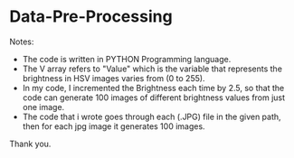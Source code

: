 # Data-Pre-Processing
Notes:
- The code is written in PYTHON Programming language.
- The V array refers to "Value" which is the variable that represents the brightness in HSV images varies from (0 to 255).
- In my code, I incremented the Brightness each time by 2.5, so that the code can generate 100 images of different brightness values from just one image.
- The code that i wrote goes through each (.JPG) file in the given path, then for each jpg image it generates 100 images.
 
Thank you.
